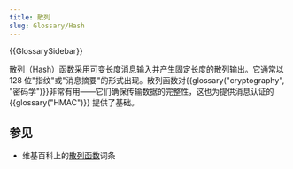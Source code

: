 ```yaml
---
title: 散列
slug: Glossary/Hash
---
```


{{GlossarySidebar}}

散列（Hash）函数采用可变长度消息输入并产生固定长度的散列输出。它通常以 128 位"指纹"或"消息摘要"的形式出现。散列函数对{{glossary("cryptography", "密码学")}}非常有用——它们确保传输数据的完整性，这也为提供消息认证的 {{glossary("HMAC")}} 提供了基础。

## 参见

- 维基百科上的[散列函数](https://zh.wikipedia.org/wiki/散列函数)词条
